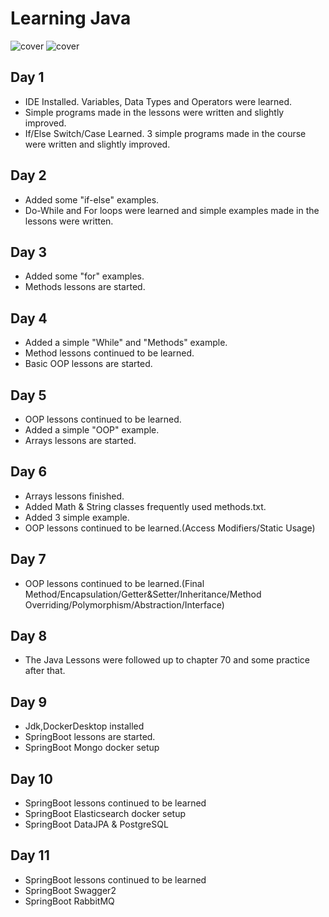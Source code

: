 # Learning Java
![cover](https://www.vectorlogo.zone/logos/java/java-ar21.svg) ![cover](https://cdn-ak.f.st-hatena.com/images/fotolife/y/yyama1556/20160812/20160812103358.png)
## Day 1
* IDE Installed. Variables, Data Types and Operators were learned.
* Simple programs made in the lessons were written and slightly improved.
* If/Else Switch/Case Learned. 3 simple programs made in the course were written and slightly improved.
## Day 2
* Added some "if-else" examples.
* Do-While and For loops were learned and simple examples made in the lessons were written.
## Day 3
* Added some "for" examples.
* Methods lessons are started.
## Day 4
* Added a simple "While" and "Methods" example.
* Method lessons continued to be learned.
* Basic OOP lessons are started.
## Day 5
* OOP lessons continued to be learned.
* Added a simple "OOP" example.
* Arrays lessons are started.
## Day 6
* Arrays lessons finished.
* Added Math & String classes frequently used methods.txt.
* Added 3 simple example.
* OOP lessons continued to be learned.(Access Modifiers/Static Usage)
## Day 7 
* OOP lessons continued to be learned.(Final Method/Encapsulation/Getter&Setter/Inheritance/Method Overriding/Polymorphism/Abstraction/Interface)
## Day 8
* The Java Lessons were followed up to chapter 70 and some practice after that.
## Day 9
* Jdk,DockerDesktop installed
* SpringBoot lessons are started. 
* SpringBoot Mongo docker setup
## Day 10
* SpringBoot lessons continued to be learned
* SpringBoot Elasticsearch docker setup
* SpringBoot DataJPA & PostgreSQL
## Day 11
* SpringBoot lessons continued to be learned
* SpringBoot Swagger2
* SpringBoot RabbitMQ

